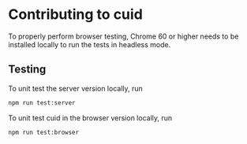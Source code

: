 # Contributing to cuid

To properly perform browser testing, Chrome 60 or higher needs to be installed locally to run the tests in headless mode.

## Testing

To unit test the server version locally, run

```sh
npm run test:server
```

To unit test cuid in the browser version locally, run

```sh
npm run test:browser
```
